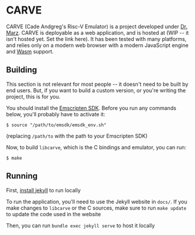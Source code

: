 
# CARVE

CARVE (Cade Andgreg's Risc-V Emulator) is a project developed under [Dr. Marz](https://www.eecs.utk.edu/people/stephen-marz/). CARVE is deployable as a web application, and is hosted at (WIP -- it isn't hosted yet. Set the link here). It has been tested with many platforms, and relies only on a modern web browser with a modern JavaScript engine and [Wasm](https://webassembly.org/) support.

## Building

This section is not relevant for most people -- it doesn't need to be built by end users. But, if you want to build a custom version, or you're writing the project, this is for you.

You should install the [Emscripten SDK](https://emscripten.org/docs/getting_started/downloads.html). Before you run any commands below, you'll probably have to activate it:

```shell
$ source "/path/to/emsdk/emsdk_env.sh"
```

(replacing `/path/to` with the path to your Emscripten SDK)

Now, to build `libcarve`, which is the C bindings and emulator, you can run:

```shell
$ make
```

## Running

First, [install jekyll](https://jekyllrb.com/docs/installation/) to run locally

To run the application, you'll need to use the Jekyll website in `docs/`. If you make changes to `libcarve` or the C sources, make sure to run `make update` to update the code used in the website

Then, you can run `bundle exec jekyll serve` to host it locally

